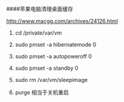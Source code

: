 ####苹果电脑清理桌面缓存

http://www.macgg.com/archives/24126.html

1. cd  /private/var/vm

2. sudo pmset -a hibernatemode 0 

3. sudo pmset -a autopoweroff 0

4. sudo pmset -a standby 0

5. sudo rm /var/vm/sleepimage 

6. purge  相当于关机重启
